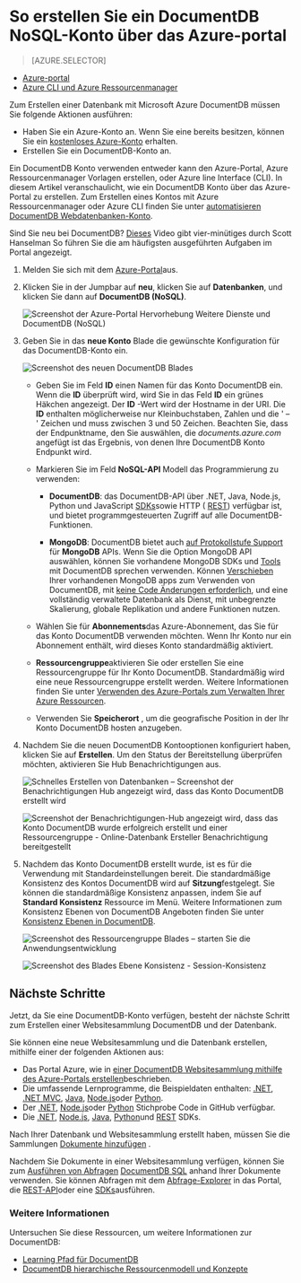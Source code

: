 <properties
    pageTitle="So erstellen Sie ein Konto DocumentDB | Microsoft Azure"
    description="Erstellen einer NoSQL-Datenbank mit Azure DocumentDB an. Befolgen Sie diese Anweisungen zum Erstellen eines Kontos DocumentDB und Zuverlässigkeit Ihrer hervorragenden schnelle und globaler Ebene NoSQL-Datenbank." 
    keywords="eine neue Datenbank erstellen"
    services="documentdb"
    documentationCenter=""
    authors="mimig1"
    manager="jhubbard"
    editor="monicar"/>

<tags
    ms.service="documentdb"
    ms.workload="data-services"
    ms.tgt_pltfrm="na"
    ms.devlang="na"
    ms.topic="get-started-article"
    ms.date="10/17/2016"
    ms.author="mimig"/>

# <a name="how-to-create-a-documentdb-nosql-account-using-the-azure-portal"></a>So erstellen Sie ein DocumentDB NoSQL-Konto über das Azure-portal

> [AZURE.SELECTOR]
- [Azure-portal](documentdb-create-account.md)
- [Azure CLI und Azure Ressourcenmanager](documentdb-automation-resource-manager-cli.md)

Zum Erstellen einer Datenbank mit Microsoft Azure DocumentDB müssen Sie folgende Aktionen ausführen:

- Haben Sie ein Azure-Konto an. Wenn Sie eine bereits besitzen, können Sie ein [kostenloses Azure-Konto](https://azure.microsoft.com/free) erhalten. 
- Erstellen Sie ein DocumentDB-Konto an.  

Ein DocumentDB Konto verwenden entweder kann den Azure-Portal, Azure Ressourcenmanager Vorlagen erstellen, oder Azure line Interface (CLI). In diesem Artikel veranschaulicht, wie ein DocumentDB Konto über das Azure-Portal zu erstellen. Zum Erstellen eines Kontos mit Azure Ressourcenmanager oder Azure CLI finden Sie unter [automatisieren DocumentDB Webdatenbanken-Konto](documentdb-automation-resource-manager-cli.md).

Sind Sie neu bei DocumentDB? [Dieses](https://azure.microsoft.com/documentation/videos/create-documentdb-on-azure/) Video gibt vier-minütiges durch Scott Hanselman So führen Sie die am häufigsten ausgeführten Aufgaben im Portal angezeigt.

1.  Melden Sie sich mit dem [Azure-Portal](https://portal.azure.com/)aus.
2.  Klicken Sie in der Jumpbar auf **neu**, klicken Sie auf **Datenbanken**, und klicken Sie dann auf **DocumentDB (NoSQL)**. 

    ![Screenshot der Azure-Portal Hervorhebung Weitere Dienste und DocumentDB (NoSQL)](./media/documentdb-create-account/create-nosql-db-databases-json-tutorial-1.png)  

3. Geben Sie in das **neue Konto** Blade die gewünschte Konfiguration für das DocumentDB-Konto ein.

    ![Screenshot des neuen DocumentDB Blades](./media/documentdb-create-account/create-nosql-db-databases-json-tutorial-2.png)

    - Geben Sie im Feld **ID** einen Namen für das Konto DocumentDB ein.  Wenn die **ID** überprüft wird, wird Sie in das Feld **ID** ein grünes Häkchen angezeigt. Der **ID** -Wert wird der Hostname in der URI. Die **ID** enthalten möglicherweise nur Kleinbuchstaben, Zahlen und die ' – ' Zeichen und muss zwischen 3 und 50 Zeichen. Beachten Sie, dass der Endpunktname, den Sie auswählen, die *documents.azure.com* angefügt ist das Ergebnis, von denen Ihre DocumentDB Konto Endpunkt wird.

    - Markieren Sie im Feld **NoSQL-API** Modell das Programmierung zu verwenden:
        - **DocumentDB**: das DocumentDB-API über .NET, Java, Node.js, Python und JavaScript [SDKs](documentdb-sdk-dotnet.md)sowie HTTP ( [REST](https://msdn.microsoft.com/library/azure/dn781481.aspx)) verfügbar ist, und bietet programmgesteuerten Zugriff auf alle DocumentDB-Funktionen. 
       
        - **MongoDB**: DocumentDB bietet auch [auf Protokollstufe Support](documentdb-protocol-mongodb.md) für **MongoDB** APIs. Wenn Sie die Option MongoDB API auswählen, können Sie vorhandene MongoDB SDKs und [Tools](documentdb-mongodb-mongochef.md) mit DocumentDB sprechen verwenden. Können [Verschieben](documentdb-import-data.md) Ihrer vorhandenen MongoDB apps zum Verwenden von DocumentDB, mit [keine Code Änderungen erforderlich](documentdb-connect-mongodb-account.md), und eine vollständig verwaltete Datenbank als Dienst, mit unbegrenzte Skalierung, globale Replikation und andere Funktionen nutzen.

    - Wählen Sie für **Abonnements**das Azure-Abonnement, das Sie für das Konto DocumentDB verwenden möchten. Wenn Ihr Konto nur ein Abonnement enthält, wird dieses Konto standardmäßig aktiviert.

    - **Ressourcengruppe**aktivieren Sie oder erstellen Sie eine Ressourcengruppe für Ihr Konto DocumentDB.  Standardmäßig wird eine neue Ressourcengruppe erstellt werden. Weitere Informationen finden Sie unter [Verwenden des Azure-Portals zum Verwalten Ihrer Azure Ressourcen](../articles/azure-portal/resource-group-portal.md).

    - Verwenden Sie **Speicherort** , um die geografische Position in der Ihr Konto DocumentDB hosten anzugeben. 

4.  Nachdem Sie die neuen DocumentDB Kontooptionen konfiguriert haben, klicken Sie auf **Erstellen**. Um den Status der Bereitstellung überprüfen möchten, aktivieren Sie Hub Benachrichtigungen aus.  

    ![Schnelles Erstellen von Datenbanken – Screenshot der Benachrichtigungen Hub angezeigt wird, dass das Konto DocumentDB erstellt wird](./media/documentdb-create-account/create-nosql-db-databases-json-tutorial-4.png)  

    ![Screenshot der Benachrichtigungen-Hub angezeigt wird, dass das Konto DocumentDB wurde erfolgreich erstellt und einer Ressourcengruppe - Online-Datenbank Ersteller Benachrichtigung bereitgestellt](./media/documentdb-create-account/create-nosql-db-databases-json-tutorial-5.png)

5.  Nachdem das Konto DocumentDB erstellt wurde, ist es für die Verwendung mit Standardeinstellungen bereit. Die standardmäßige Konsistenz des Kontos DocumentDB wird auf **Sitzung**festgelegt.  Sie können die standardmäßige Konsistenz anpassen, indem Sie auf **Standard Konsistenz** Ressource im Menü. Weitere Informationen zum Konsistenz Ebenen von DocumentDB Angeboten finden Sie unter [Konsistenz Ebenen in DocumentDB](documentdb-consistency-levels.md).

    ![Screenshot des Ressourcengruppe Blades – starten Sie die Anwendungsentwicklung](./media/documentdb-create-account/create-nosql-db-databases-json-tutorial-6.png)  

    ![Screenshot des Blades Ebene Konsistenz - Session-Konsistenz](./media/documentdb-create-account/create-nosql-db-databases-json-tutorial-7.png)  

[How to: Create a DocumentDB account]: #Howto
[Next steps]: #NextSteps
[documentdb-manage]:../articles/documentdb/documentdb-manage.md


## <a name="next-steps"></a>Nächste Schritte

Jetzt, da Sie eine DocumentDB-Konto verfügen, besteht der nächste Schritt zum Erstellen einer Websitesammlung DocumentDB und der Datenbank. 

Sie können eine neue Websitesammlung und die Datenbank erstellen, mithilfe einer der folgenden Aktionen aus:

- Das Portal Azure, wie in [einer DocumentDB Websitesammlung mithilfe des Azure-Portals erstellen](documentdb-create-collection.md)beschrieben.
- Die umfassende Lernprogramme, die Beispieldaten enthalten: [.NET](documentdb-get-started.md), [.NET MVC](documentdb-dotnet-application.md), [Java](documentdb-java-application.md), [Node.js](documentdb-nodejs-application.md)oder [Python](documentdb-python-application.md).
- Der [.NET](documentdb-dotnet-samples.md#database-examples), [Node.js](documentdb-nodejs-samples.md#database-examples)oder [Python](documentdb-python-samples.md#database-examples) Stichprobe Code in GitHub verfügbar.
- Die [.NET](documentdb-sdk-dotnet.md), [Node.js](documentdb-sdk-node.md), [Java](documentdb-sdk-java.md), [Python](documentdb-sdk-python.md)und [REST](https://msdn.microsoft.com/library/azure/mt489072.aspx) SDKs.

Nach Ihrer Datenbank und Websitesammlung erstellt haben, müssen Sie die Sammlungen [Dokumente hinzufügen](documentdb-view-json-document-explorer.md) .

Nachdem Sie Dokumente in einer Websitesammlung verfügen, können Sie zum [Ausführen von Abfragen](documentdb-sql-query.md#executing-queries) [DocumentDB SQL](documentdb-sql-query.md) anhand Ihrer Dokumente verwenden. Sie können Abfragen mit dem [Abfrage-Explorer](documentdb-query-collections-query-explorer.md) in das Portal, die [REST-API](https://msdn.microsoft.com/library/azure/dn781481.aspx)oder eine [SDKs](documentdb-sdk-dotnet.md)ausführen.

### <a name="learn-more"></a>Weitere Informationen

Untersuchen Sie diese Ressourcen, um weitere Informationen zur DocumentDB:

-   [Learning Pfad für DocumentDB](https://azure.microsoft.com/documentation/learning-paths/documentdb/)
-   [DocumentDB hierarchische Ressourcenmodell und Konzepte](documentdb-resources.md)
